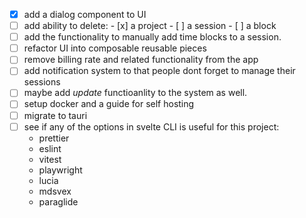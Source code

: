 - [x] add a dialog component to UI
- [ ] add ability to delete:
      - [x] a project
      - [ ] a session
      - [ ] a block
- [ ] add the functionality to manually add time blocks to a session.
- [ ] refactor UI into composable reusable pieces
- [ ] remove billing rate and related functionality from the app
- [ ] add notification system to that people dont forget to manage their
      sessions
- [ ] maybe add *update* functioanlity to the system as well.
- [ ] setup docker and a guide for self hosting
- [ ] migrate to tauri
- [ ] see if any of the options in svelte CLI is useful for this project:
  - prettier
  - eslint
  - vitest
  - playwright
  - lucia
  - mdsvex
  - paraglide
